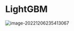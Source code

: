 # LightGBM

![image-20221206235413067](C:\Users\nigel\AppData\Roaming\Typora\typora-user-images\image-20221206235413067.png)